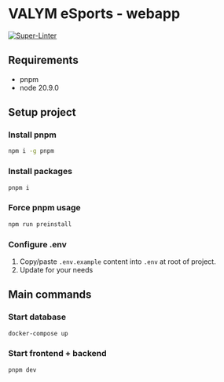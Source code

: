 # VALYM eSports - webapp

[![Super-Linter](https://github.com/VALYM-eSports/webapp/actions/workflows/super-linter.yml/badge.svg)](https://github.com/marketplace/actions/super-linter)

## Requirements

- pnpm
- node 20.9.0

## Setup project

### Install pnpm

```bash
npm i -g pnpm
```

### Install packages

```bash
pnpm i
```

### Force pnpm usage

```bash
npm run preinstall
```

### Configure .env

1. Copy/paste `.env.example` content into `.env` at root of project.
2. Update for your needs

## Main commands

### Start database

```bash
docker-compose up
```

### Start frontend + backend

```bash
pnpm dev
```
